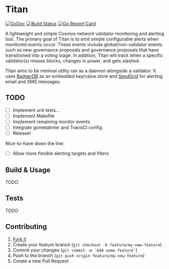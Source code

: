 # Titan

[![GoDoc](https://godoc.org/github.com/alexanderbez/titan?status.svg)](https://godoc.org/github.com/alexanderbez/titan)
[![Build Status](https://travis-ci.org/alexanderbez/titan.svg?branch=master)](https://travis-ci.org/alexanderbez/titan)
[![Go Report Card](https://goreportcard.com/badge/github.com/alexanderbez/titan)](https://goreportcard.com/report/github.com/alexanderbez/titan)

A lightweight and simple Cosmos network validator monitoring and alerting tool.
The primary goal of Titan is to emit simple configurable alerts when monitored
events occur. These events include global/non-validator events such as new
governance proposals and governance proposals that have transitioned into a voting
stage. In addition, Titan will track when a specific validator(s) misses blocks,
changes in power, and gets slashed.

Titan aims to be minimal utility ran as a daemon alongside a validator. It uses
[BadgerDB](https://github.com/dgraph-io/badger) as an embedded key/value store
and [SendGrid](https://sendgrid.com/) for alerting email and SMS messages.

## TODO

- [ ] Implement unit tests...
- [ ] Implement Makefile
- [ ] Implement remaining monitor events
- [ ] Integrate gometalinter and TravisCI config
- [ ] Release!

Nice-to-have down the line:

- [ ] Allow more flexible alerting targets and filters

## Build & Usage

TODO

## Tests

TODO

## Contributing

1. [Fork it](https://github.com/alexanderbez/titan/fork)
2. Create your feature branch (`git checkout -b feature/my-new-feature`)
3. Commit your changes (`git commit -m 'Add some feature'`)
4. Push to the branch (`git push origin feature/my-new-feature`)
5. Create a new Pull Request